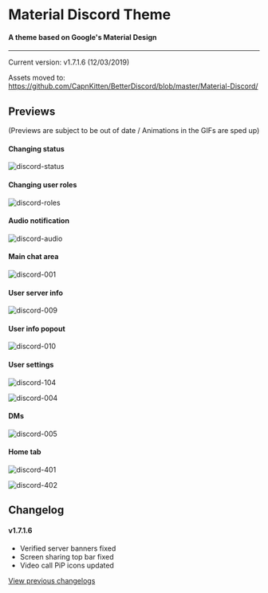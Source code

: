 # Material Discord Theme
#### A theme based on Google's Material Design
<hr>

Current version: v1.7.1.6 (12/03/2019)

Assets moved to: https://github.com/CapnKitten/BetterDiscord/blob/master/Material-Discord/

## Previews

(Previews are subject to be out of date / Animations in the GIFs are sped up)
#### Changing status

![discord-status](https://user-images.githubusercontent.com/4013216/36956319-bea5497a-1ffb-11e8-862c-d8a926b1f6a1.gif)

#### Changing user roles

![discord-roles](https://user-images.githubusercontent.com/4013216/36956334-d69b0b82-1ffb-11e8-8860-a171d0887f5c.gif)

#### Audio notification

![discord-audio](https://user-images.githubusercontent.com/4013216/35309728-dc958f5c-007b-11e8-8ff7-dee70cc82e22.gif)

#### Main chat area

![discord-001](https://user-images.githubusercontent.com/4013216/40872156-c597347a-6617-11e8-9e30-0dce8965bcc6.png)

#### User server info

![discord-009](https://user-images.githubusercontent.com/4013216/40872157-c5a3c4d8-6617-11e8-8dc4-0cb4222286e6.png)

#### User info popout

![discord-010](https://user-images.githubusercontent.com/4013216/40872158-c5ae8846-6617-11e8-84d8-bb9fb7a701c8.png)

#### User settings

![discord-104](https://user-images.githubusercontent.com/4013216/40872159-c5bc4760-6617-11e8-8965-5c3dc75715e8.png)

![discord-004](https://user-images.githubusercontent.com/4013216/40872160-c5c7333c-6617-11e8-8d43-03005569e24a.png)

#### DMs

![discord-005](https://user-images.githubusercontent.com/4013216/40872161-c5d33d4e-6617-11e8-8b73-7b474325fb79.png)

#### Home tab

![discord-401](https://user-images.githubusercontent.com/4013216/53679347-a3f64780-3c99-11e9-833b-640bba0b8825.png)

![discord-402](https://user-images.githubusercontent.com/4013216/53679536-95a92b00-3c9b-11e9-8c15-e71452e91df7.png)

## Changelog

#### v1.7.1.6
* Verified server banners fixed
* Screen sharing top bar fixed
* Video call PiP icons updated


[View previous changelogs](https://github.com/CapnKitten/BetterDiscord/blob/master/Material-Discord/README.md)
